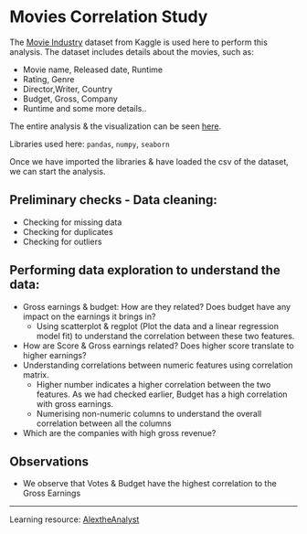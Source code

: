 # Movies Correlation Study

The [Movie Industry](https://github.com/tahakelan/Data_Analysis_Projects/blob/46203320698441a28390552bf43f6fdcc5c3634a/Movies_Correlation_Study/movies.csv) dataset from Kaggle is used here to perform this analysis. The dataset includes details about the movies, such as:

- Movie name, Released date, Runtime
- Rating, Genre
- Director,Writer, Country
- Budget, Gross, Company
- Runtime and some more details..

The entire analysis & the visualization can be seen [here](https://github.com/tahakelan/Data_Analysis_Projects/blob/ffafbdc73a76286e14e69328da35826c221e49f1/Movies_Correlation_Study/Movie-Correlation-Study.ipynb).

Libraries used here:  `pandas`, `numpy`, `seaborn`

Once we have imported the libraries & have loaded the csv of the dataset, we can start the analysis.

## Preliminary checks - Data cleaning:

- Checking for missing data
- Checking for duplicates
- Checking for outliers

## Performing data exploration to understand the data:

- Gross earnings & budget: How are they related? Does budget have any impact on the earnings it brings in?
    - Using scatterplot & regplot (Plot the data and a linear regression model fit) to understand the correlation between these two features.
- How are Score & Gross earnings related? Does higher score translate to higher earnings?
- Understanding correlations between numeric features using correlation matrix.
    - Higher number indicates a higher correlation between the two features. As we had checked earlier, Budget has a high correlation with gross earnings.
    - Numerising non-numeric columns to understand the overall correlation between all the columns
- Which are the companies with high gross revenue?

## Observations

- We observe that Votes & Budget have the highest correlation to the Gross Earnings


---

Learning resource: [AlextheAnalyst](https://www.youtube.com/@AlexTheAnalyst)
